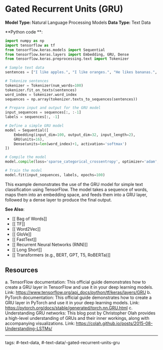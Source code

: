#  Gated Recurrent Units (GRU)
**Model Type:**  Natural Language Processing Models
**Data Type:**  Text Data

**Python code **:


```python
import numpy as np
import tensorflow as tf
from tensorflow.keras.models import Sequential
from tensorflow.keras.layers import Embedding, GRU, Dense
from tensorflow.keras.preprocessing.text import Tokenizer

# Sample text data
sentences = ["I like apples.", "I like oranges.", "He likes bananas.", "She likes grapes."]

# Tokenize sentences
tokenizer = Tokenizer(num_words=100)
tokenizer.fit_on_texts(sentences)
word_index = tokenizer.word_index
sequences = np.array(tokenizer.texts_to_sequences(sentences))

# Prepare input and output for the GRU model
input_sequences = sequences[:, :-1]
labels = sequences[:, -1]

# Define a simple GRU model
model = Sequential([
    Embedding(input_dim=100, output_dim=32, input_length=2),
    GRU(units=16),
    Dense(units=len(word_index)+1, activation='softmax')
])

# Compile the model
model.compile(loss='sparse_categorical_crossentropy', optimizer='adam', metrics=['accuracy'])

# Train the model
model.fit(input_sequences, labels, epochs=100)
```

This example demonstrates the use of the GRU model for simple text classification using TensorFlow. The model takes a sequence of words, maps them into an embedding space, and feeds them into a GRU layer, followed by a dense layer to produce the final output.


**See Also**:

- [[ Bag of Words]]
- [[ TF]]
- [[ Word2Vec]]
- [[ GloVe]]
- [[ FastText]]
- [[ Recurrent Neural Networks (RNN)]]
- [[ Long Short]]
- [[ Transformers (e.g., BERT, GPT, T5, RoBERTa)]]
## Resources

a. TensorFlow documentation: This official guide demonstrates how to create a GRU layer in TensorFlow and use it in your deep learning models.
Link: https://www.tensorflow.org/api_docs/python/tf/keras/layers/GRU
b. PyTorch documentation: This official guide demonstrates how to create a GRU layer in PyTorch and use it in your deep learning models.
Link: https://pytorch.org/docs/stable/generated/torch.nn.GRU.html
c. Understanding GRU networks: This blog post by Christopher Olah provides a high-level understanding of GRUs and their inner workings, along with accompanying visualizations.
Link: https://colah.github.io/posts/2015-08-Understanding-LSTMs/


---
tags: #-text-data, #-text-data/-gated-recurrent-units-gru
